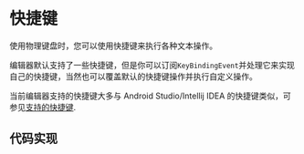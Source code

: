 # 快捷键

使用物理键盘时，您可以使用快捷键来执行各种文本操作。

编辑器默认支持了一些快捷键，但是你可以订阅`KeyBindingEvent`并处理它来实现自己的快捷键，当然也可以覆盖默认的快捷键操作并执行自定义操作。

当前编辑器支持的快捷键大多与 Android Studio/Intellij IDEA 的快捷键类似，可参见[支持的快捷键](/zh-cn/customization/default-keybindings).

## 代码实现
``` java

```